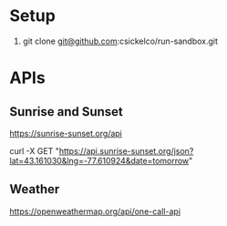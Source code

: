 # Setup
1. git clone git@github.com:csickelco/run-sandbox.git

# APIs

## Sunrise and Sunset
https://sunrise-sunset.org/api

curl -X GET "https://api.sunrise-sunset.org/json?lat=43.161030&lng=-77.610924&date=tomorrow"


## Weather
https://openweathermap.org/api/one-call-api
